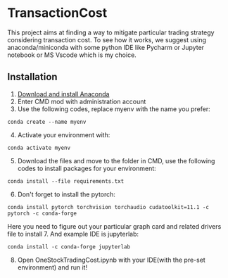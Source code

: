 # TransactionCost
This project aims at finding a way to mitigate particular trading strategy considering transaction cost. To see how it works, we suggest using anaconda/miniconda with some python IDE like Pycharm or Jupyter notebook or MS Vscode which is my choice.

## Installation

1. [Download and install Anaconda](https://www.anaconda.com/products/individual)
2. Enter CMD mod with administration account
3. Use the following codes, replace myenv with the name you prefer:
  ```
  conda create --name myenv
  ```
4. Activate your environment with:
  ```
  conda activate myenv
  ```
5. Download the files and move to the folder in CMD, use the following codes to install packages for your environment:
  ```
  conda install --file requirements.txt
  ```
6. Don't forget to install the pytorch:
```
conda install pytorch torchvision torchaudio cudatoolkit=11.1 -c pytorch -c conda-forge
```
Here you need to figure out your particular graph card and related drivers file to install
7. And example IDE is jupyterlab:
```
conda install -c conda-forge jupyterlab
```
8. Open OneStockTradingCost.ipynb with your IDE(with the pre-set environment) and run it!
